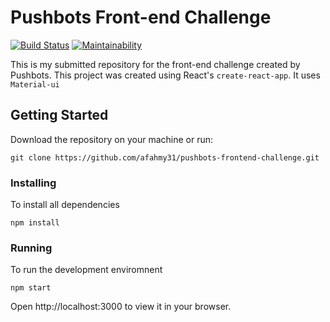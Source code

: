 # Pushbots Front-end Challenge

[![Build Status](https://scrutinizer-ci.com/g/afahmy31/pushbots-frontend-challenge/badges/build.png?b=master)](https://scrutinizer-ci.com/g/afahmy31/pushbots-frontend-challenge/build-status/master)
[![Maintainability](https://api.codeclimate.com/v1/badges/a99a88d28ad37a79dbf6/maintainability)](https://codeclimate.com/github/codeclimate/codeclimate/maintainability)

This is my submitted repository for the front-end challenge created by Pushbots.
This project was created using React's `create-react-app`. It uses `Material-ui`

## Getting Started

Download the repository on your machine or run:
```
git clone https://github.com/afahmy31/pushbots-frontend-challenge.git
```

### Installing

To install all dependencies
```
npm install
```

### Running

To run the development enviromnent
```
npm start
```
Open http://localhost:3000 to view it in your browser.
